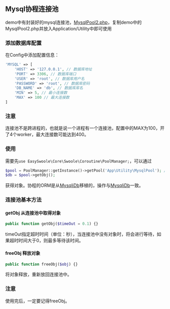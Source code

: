 ## Mysql协程连接池
demo中有封装好的mysql连接池，[MysqlPool2.php](https://github.com/easy-swoole/demo/blob/master/Application/Utility/MysqlPool2.php)，复制demo中的MysqlPool2.php并放入Application/Utility中即可使用

### 添加数据库配置
在Config中添加配置信息：
```php
'MYSQL' => [
    'HOST' => '127.0.0.1', // 数据库地址
    'PORT' => 3306, // 数据库端口
    'USER' => 'root', // 数据库用户名
    'PASSWORD' => 'root', // 数据库密码
    'DB_NAME' => 'db', // 数据库库名
    'MIN' => 5, // 最小连接数
    'MAX' => 100 // 最大连接数
]
```

### 注意
连接池不是跨进程的，也就是说一个进程有一个连接池，配置中的MAX为100，开了4个worker，最大连接数可能达到400。

### 使用
需要先```use EasySwoole\Core\Swoole\Coroutine\PoolManager;```，可以通过
```php
$pool = PoolManager::getInstance()->getPool('App\Utility\MysqlPool'); // 获取连接池对象
$db = $pool->getObj();
```
获得对象。协程的ORM是从[MysqliDb](/Manual/2.x/Cn/_book/Database/mysqli_db.html)移植的，操作与[MysqliDb](/Manual/2.x/Cn/_book/Database/mysqli_db.html)一致。

### 连接池基本方法

#### getObj 从连接池中取得对象
```php
public function getObj($timeOut = 0.1) {}
```
timeOut指定超时时间（单位：秒），当连接池中没有对象时，将会进行等待，如果超时时间大于0，则最多等待该时间。

#### freeObj 释放对象
```php
public function freeObj($obj) {}
```
将对象释放，重新放回连接池中。

### 注意
使用完后，一定要记得freeObj。
